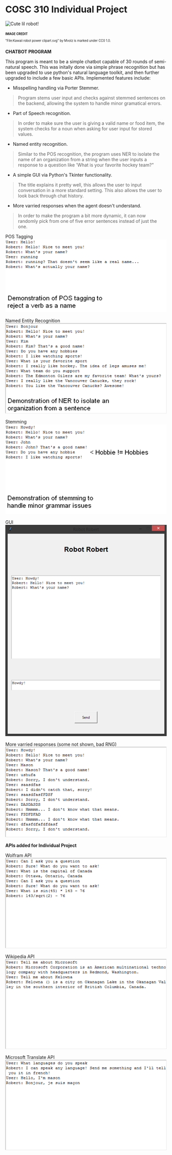 # COSC 310 Individual Project

![Cute lil robot!](https://upload.wikimedia.org/wikipedia/commons/7/75/Kawaii_robot_power_clipart.svg)

<sub><sup>**IMAGE CREDIT**</sub></sup><br>
<sub><sup>"File:Kawaii robot power clipart.svg" by Mvolz is marked under CC0 1.0.</sub></sup>

**CHATBOT PROGRAM**

This program is meant to be a simple chatbot capable of 30 rounds of semi-natural speech. This was initally done via simple phrase recognition but has been upgraded to use python's natural language toolkit, and then further upgraded to include a few basic APIs. Implemented features include:

- Misspelling handling via Porter Stemmer.
> Program stems user input and checks against stemmed sentences on the backend, allowing the system to handle minor gramatical errors.

- Part of Speech recognition.
> In order to make sure the user is giving a valid name or food item, the system checks for a noun when asking for user input for stored values.

- Named entity recognition.
> Similar to the POS recognition, the program uses NER to isolate the name of an organization from a string when the user inputs a response to a question like 'What is your favorite hockey team?"

- A simple GUI via Python's Tkinter functionality.
> The title explains it pretty well, this allows the user to input conversation in a more standard setting. This also allows the user to look back through chat history.

- More varried responses when the agent doesn't understand.
> In order to make the program a bit more dynamic, it can now randomly pick from one of five error sentences instead of just the one.

POS Tagging
![POS](https://github.com/COSC-310-Group-24/Assignment-2/blob/main/Images/pos.png?raw=true "Demonstration of POS tagging")

Named Entity Recognition
![NER](https://github.com/COSC-310-Group-24/Assignment-2/blob/main/Images/ner.png?raw=true "Demonstration of Named Entity Recognition")

Stemming
![STEM](https://github.com/COSC-310-Group-24/Assignment-2/blob/main/Images/stem.png?raw=true "Demonstration of Porter Stemmer")

GUI
![GUI](https://github.com/COSC-310-Group-24/Assignment-2/blob/main/Images/gui.png?raw=true "Demonstration of GUI")

More varried responses (some not shown, bad RNG)
![RANDOM](https://github.com/COSC-310-Group-24/Assignment-2/blob/main/Images/random.png?raw=true "Demonstration of Responses")

**APIs added for Individual Project**

Wolfram API
![WOLF](https://github.com/MasonPles/COSC310FinalProject/blob/main/Images/wolf.png?raw=true "Wolfram API")

Wikipedia API
![WIKI](https://github.com/MasonPles/COSC310FinalProject/blob/main/Images/wiki.png?raw=true "Wikipedia API")

Microsoft Translate API
![TRANSLATE](https://github.com/MasonPles/COSC310FinalProject/blob/main/Images/translate.png?raw=true "Microsoft Translate API")
